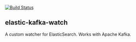 [![Build Status](https://travis-ci.org/malike/elasticsearch-kafka-watch.svg?branch=master)](https://travis-ci.org/malike/elasticsearch-kafka-watch)

## elastic-kafka-watch

A custom watcher for ElasticSearch. Works with Apache Kafka. 
